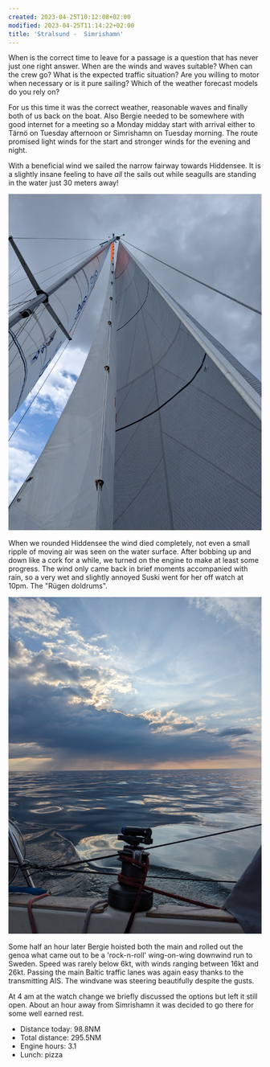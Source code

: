 ```yaml
---
created: 2023-04-25T10:12:08+02:00
modified: 2023-04-25T11:14:22+02:00
title: 'Stralsund -  Simrishamn'
---
```


When is the correct time to leave for a passage is a question that has never just one right answer. When are the winds and waves suitable? When can the crew go? What is the expected traffic situation? Are you willing to motor when necessary or is it pure sailing? Which of the weather forecast models do you rely on?

For us this time it was the correct weather, reasonable waves and finally both of us back on the boat. Also Bergie needed to be somewhere with good internet for a meeting so a Monday midday start with arrival either to Tärnö on Tuesday afternoon or Simrishamn on Tuesday morning. The route promised light winds for the start and stronger winds for the evening and night.

With a beneficial wind we sailed the narrow fairway towards Hiddensee. It is a slightly insane feeling to have _all_ the sails out while seagulls are standing in the water just 30 meters away! 

![Image](../2023/6568d0450aa56bd76cf8e7ddc0a16a2d.jpg) 

When we rounded Hiddensee the wind died completely, not even a small ripple of moving air was seen on the water surface. After bobbing up and down like a cork for a while, we turned on the engine to make at least some progress. The wind only came back in brief moments accompanied with rain, so a very wet and slightly annoyed Suski went for her off watch at 10pm. The "Rügen doldrums".

![Image](../2023/c42592812b237d52649df79b9f708024.jpg) 

Some half an hour later Bergie hoisted both the main and rolled out the genoa what came out to be a 'rock-n-roll' wing-on-wing downwind run to Sweden. Speed was rarely below 6kt, with winds ranging between 16kt and 26kt. Passing the main Baltic traffic lanes was again easy thanks to the transmitting AIS. The windvane was steering beautifully despite the gusts.

At 4 am at the watch change we briefly discussed the options but left it still open. About an hour away from Simrishamn it was decided to go there for some well earned rest.

* Distance today: 98.8NM
* Total distance: 295.5NM
* Engine hours: 3.1
* Lunch: pizza
